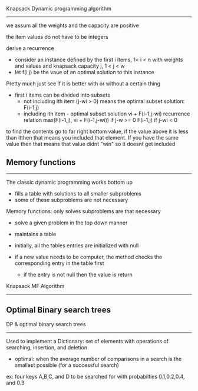 Knapsack Dynamic programming algorithm
___

we assum all the weights and the capacity are positive

the item values do not have to be integers

derive a recurrence 
-   consider an instance defined by the first i items, 1< i < n with weights and values and knapsack capacity j, 1 < j < w 
- let f(i,j) be the vaue of an optimal solution to this instance

Pretty much just see if it is better with or without a certain thing
- first i items can be divided into subsets
    - not including ith item (j-wi > 0) means the optimal subset solution: F(i-1,j)
    - including ith item - optimal subset solution vi + F(i-1,j-wi)
recurrence relation 
max(F(i-1,j), vi + F(i-1,j-wi)) if j-w >= 0 
F(i-1,j) if j-wi < 0

to find the contents go to far right bottom value, if the value above it is less than itthen that means you included that element. If you have the same value then that means that value didnt "win" so it doesnt get included

Memory functions
---
___
The classic dynamic programming works bottom up
- fills a table with solutions to all smaller subproblems
- some of these subproblems are not necessary

Memory functions: only solves subproblems are that necessary
- solve a given problem in the top down manner
- maintains a table 
- initially, all the tables entries are initialized with null
- if a new value needs to be computer, the method checks the corresponding entry in the table first

    - if the entry is not null then the value is return

Knapsack MF Algorithm
___

Optimal Binary search trees
---
DP & optimal binary search trees
___

Used to implement a Dictionary: set of elements with operations of searching, insertion, and deletion
- optimal: when the average number of comparisons in a search is the smallest possible (for a successful search)

ex: four keys A,B,C, and D to be searched for with probabilties 0.1,0.2,0.4, and 0.3